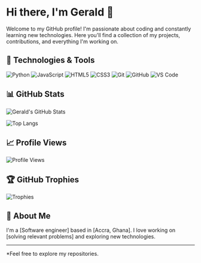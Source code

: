 # Hi there, I'm Gerald 👋

Welcome to my GitHub profile! I'm passionate about coding and constantly learning new technologies. Here you'll find a collection of my projects, contributions, and everything I'm working on.

## 🔧 Technologies & Tools
![Python](https://img.shields.io/badge/-Python-333?style=flat&logo=python)
![JavaScript](https://img.shields.io/badge/-JavaScript-333?style=flat&logo=javascript)
![HTML5](https://img.shields.io/badge/-HTML5-333?style=flat&logo=html5)
![CSS3](https://img.shields.io/badge/-CSS3-333?style=flat&logo=css3)
![Git](https://img.shields.io/badge/-Git-333?style=flat&logo=git)
![GitHub](https://img.shields.io/badge/-GitHub-333?style=flat&logo=github)
![VS Code](https://img.shields.io/badge/-VS%20Code-333?style=flat&logo=visual-studio-code)

## 📊 GitHub Stats
![Gerald's GitHub Stats](https://github-readme-stats.vercel.app/api?username=Golhun&show_icons=true&theme=radical)

![Top Langs](https://github-readme-stats.vercel.app/api/top-langs/?username=Golhun&layout=compact&theme=radical)

## 📈 Profile Views
![Profile Views](https://komarev.com/ghpvc/?username=Golhun&color=blueviolet)

## 🏆 GitHub Trophies
![Trophies](https://github-profile-trophy.vercel.app/?username=Golhun&theme=radical)



## 📝 About Me
I'm a [Software engineer] based in [Accra, Ghana]. I love working on [solving relevant problems] and exploring new technologies.

---

*Feel free to explore my repositories.
